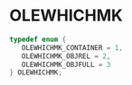 # OLEWHICHMK

```C
typedef enum {
   OLEWHICHMK_CONTAINER = 1,
   OLEWHICHMK_OBJREL = 2,
   OLEWHICHMK_OBJFULL = 3
} OLEWHICHMK;
```
